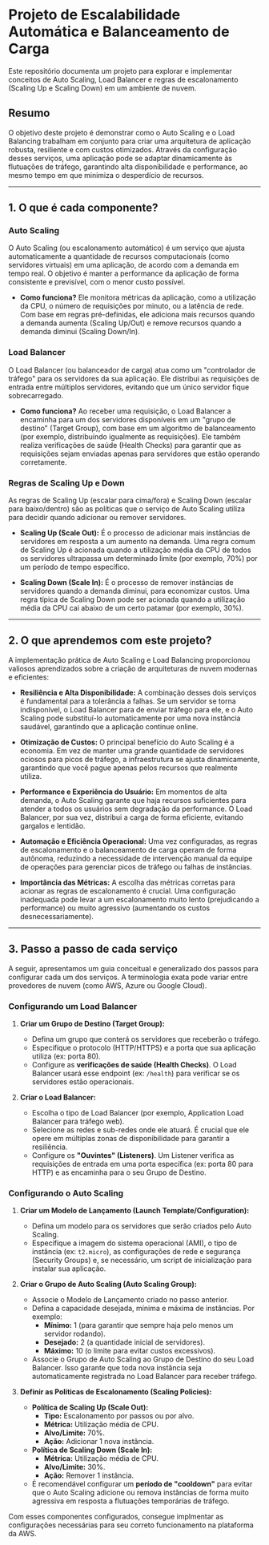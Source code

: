 # Projeto de Escalabilidade Automática e Balanceamento de Carga

Este repositório documenta um projeto para explorar e implementar conceitos de Auto Scaling, Load Balancer e regras de escalonamento (Scaling Up e Scaling Down) em um ambiente de nuvem.

## Resumo

O objetivo deste projeto é demonstrar como o Auto Scaling e o Load Balancing trabalham em conjunto para criar uma arquitetura de aplicação robusta, resiliente e com custos otimizados. Através da configuração desses serviços, uma aplicação pode se adaptar dinamicamente às flutuações de tráfego, garantindo alta disponibilidade e performance, ao mesmo tempo em que minimiza o desperdício de recursos.

---

## 1. O que é cada componente?

### Auto Scaling

O Auto Scaling (ou escalonamento automático) é um serviço que ajusta automaticamente a quantidade de recursos computacionais (como servidores virtuais) em uma aplicação, de acordo com a demanda em tempo real. O objetivo é manter a performance da aplicação de forma consistente e previsível, com o menor custo possível.

- **Como funciona?** Ele monitora métricas da aplicação, como a utilização da CPU, o número de requisições por minuto, ou a latência de rede. Com base em regras pré-definidas, ele adiciona mais recursos quando a demanda aumenta (Scaling Up/Out) e remove recursos quando a demanda diminui (Scaling Down/In).

### Load Balancer

O Load Balancer (ou balanceador de carga) atua como um "controlador de tráfego" para os servidores da sua aplicação. Ele distribui as requisições de entrada entre múltiplos servidores, evitando que um único servidor fique sobrecarregado.

- **Como funciona?** Ao receber uma requisição, o Load Balancer a encaminha para um dos servidores disponíveis em um "grupo de destino" (Target Group), com base em um algoritmo de balanceamento (por exemplo, distribuindo igualmente as requisições). Ele também realiza verificações de saúde (Health Checks) para garantir que as requisições sejam enviadas apenas para servidores que estão operando corretamente.

### Regras de Scaling Up e Down

As regras de Scaling Up (escalar para cima/fora) e Scaling Down (escalar para baixo/dentro) são as políticas que o serviço de Auto Scaling utiliza para decidir quando adicionar ou remover servidores.

- **Scaling Up (Scale Out):** É o processo de adicionar mais instâncias de servidores em resposta a um aumento na demanda. Uma regra comum de Scaling Up é acionada quando a utilização média da CPU de todos os servidores ultrapassa um determinado limite (por exemplo, 70%) por um período de tempo específico.

- **Scaling Down (Scale In):** É o processo de remover instâncias de servidores quando a demanda diminui, para economizar custos. Uma regra típica de Scaling Down pode ser acionada quando a utilização média da CPU cai abaixo de um certo patamar (por exemplo, 30%).

---

## 2. O que aprendemos com este projeto?

A implementação prática de Auto Scaling e Load Balancing proporcionou valiosos aprendizados sobre a criação de arquiteturas de nuvem modernas e eficientes:

- **Resiliência e Alta Disponibilidade:** A combinação desses dois serviços é fundamental para a tolerância a falhas. Se um servidor se torna indisponível, o Load Balancer para de enviar tráfego para ele, e o Auto Scaling pode substituí-lo automaticamente por uma nova instância saudável, garantindo que a aplicação continue online.

- **Otimização de Custos:** O principal benefício do Auto Scaling é a economia. Em vez de manter uma grande quantidade de servidores ociosos para picos de tráfego, a infraestrutura se ajusta dinamicamente, garantindo que você pague apenas pelos recursos que realmente utiliza.

- **Performance e Experiência do Usuário:** Em momentos de alta demanda, o Auto Scaling garante que haja recursos suficientes para atender a todos os usuários sem degradação da performance. O Load Balancer, por sua vez, distribui a carga de forma eficiente, evitando gargalos e lentidão.

- **Automação e Eficiência Operacional:** Uma vez configuradas, as regras de escalonamento e o balanceamento de carga operam de forma autônoma, reduzindo a necessidade de intervenção manual da equipe de operações para gerenciar picos de tráfego ou falhas de instâncias.

- **Importância das Métricas:** A escolha das métricas corretas para acionar as regras de escalonamento é crucial. Uma configuração inadequada pode levar a um escalonamento muito lento (prejudicando a performance) ou muito agressivo (aumentando os custos desnecessariamente).

---

## 3. Passo a passo de cada serviço

A seguir, apresentamos um guia conceitual e generalizado dos passos para configurar cada um dos serviços. A terminologia exata pode variar entre provedores de nuvem (como AWS, Azure ou Google Cloud).

### Configurando um Load Balancer

1.  **Criar um Grupo de Destino (Target Group):**
    * Defina um grupo que conterá os servidores que receberão o tráfego.
    * Especifique o protocolo (HTTP/HTTPS) e a porta que sua aplicação utiliza (ex: porta 80).
    * Configure as **verificações de saúde (Health Checks)**. O Load Balancer usará esse endpoint (ex: `/health`) para verificar se os servidores estão operacionais.

2.  **Criar o Load Balancer:**
    * Escolha o tipo de Load Balancer (por exemplo, Application Load Balancer para tráfego web).
    * Selecione as redes e sub-redes onde ele atuará. É crucial que ele opere em múltiplas zonas de disponibilidade para garantir a resiliência.
    * Configure os **"Ouvintes" (Listeners)**. Um Listener verifica as requisições de entrada em uma porta específica (ex: porta 80 para HTTP) e as encaminha para o seu Grupo de Destino.

### Configurando o Auto Scaling

1.  **Criar um Modelo de Lançamento (Launch Template/Configuration):**
    * Defina um modelo para os servidores que serão criados pelo Auto Scaling.
    * Especifique a imagem do sistema operacional (AMI), o tipo de instância (ex: `t2.micro`), as configurações de rede e segurança (Security Groups) e, se necessário, um script de inicialização para instalar sua aplicação.

2.  **Criar o Grupo de Auto Scaling (Auto Scaling Group):**
    * Associe o Modelo de Lançamento criado no passo anterior.
    * Defina a capacidade desejada, mínima e máxima de instâncias. Por exemplo:
        * **Mínimo:** 1 (para garantir que sempre haja pelo menos um servidor rodando).
        * **Desejado:** 2 (a quantidade inicial de servidores).
        * **Máximo:** 10 (o limite para evitar custos excessivos).
    * Associe o Grupo de Auto Scaling ao Grupo de Destino do seu Load Balancer. Isso garante que toda nova instância seja automaticamente registrada no Load Balancer para receber tráfego.

3.  **Definir as Políticas de Escalonamento (Scaling Policies):**
    * **Política de Scaling Up (Scale Out):**
        * **Tipo:** Escalonamento por passos ou por alvo.
        * **Métrica:** Utilização média de CPU.
        * **Alvo/Limite:** 70%.
        * **Ação:** Adicionar 1 nova instância.
    * **Política de Scaling Down (Scale In):**
        * **Métrica:** Utilização média de CPU.
        * **Alvo/Limite:** 30%.
        * **Ação:** Remover 1 instância.
    * É recomendável configurar um **período de "cooldown"** para evitar que o Auto Scaling adicione ou remova instâncias de forma muito agressiva em resposta a flutuações temporárias de tráfego.

Com esses componentes configurados, consegue implmentar as configurações necessárias para seu correto funcionamento na plataforma da AWS.
